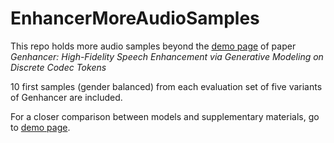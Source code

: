 # EnhancerMoreAudioSamples

This repo holds more audio samples beyond the [demo page](https://sophieymie.github.io/) of paper <i>Genhancer: High-Fidelity Speech Enhancement via Generative Modeling on Discrete Codec Tokens</i>

10 first samples (gender balanced) from each evaluation set of five variants of Genhancer are included.

For a closer comparison between models and supplementary materials, go to [demo page](https://sophieymie.github.io/).
